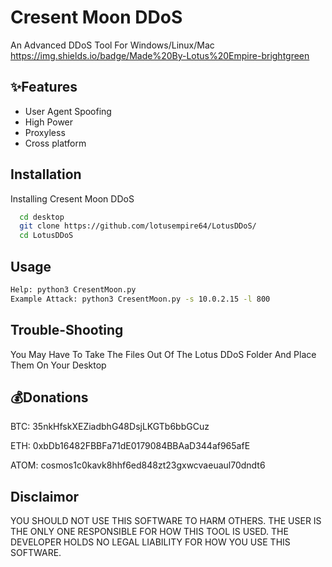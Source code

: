 
# Cresent Moon DDoS

An Advanced DDoS Tool For Windows/Linux/Mac 
https://img.shields.io/badge/Made%20By-Lotus%20Empire-brightgreen
## ✨Features

- User Agent Spoofing
- High Power
- Proxyless
- Cross platform


## Installation

Installing Cresent Moon DDoS

```bash 
  cd desktop
  git clone https://github.com/lotusempire64/LotusDDoS/
  cd LotusDDoS
```
## Usage 
```bash 
Help: python3 CresentMoon.py 
Example Attack: python3 CresentMoon.py -s 10.0.2.15 -l 800 
``` 
## Trouble-Shooting 
You May Have To Take The Files Out Of The Lotus DDoS Folder And Place Them On Your Desktop 

## 💰Donations 
BTC: 35nkHfskXEZiadbhG48DsjLKGTb6bbGCuz 

ETH: 0xbDb16482FBBFa71dE0179084BBAaD344af965afE 

ATOM: cosmos1c0kavk8hhf6ed848zt23gxwcvaeuaul70dndt6 

## Disclaimor 
YOU SHOULD NOT USE THIS SOFTWARE TO HARM OTHERS. THE USER IS THE ONLY ONE RESPONSIBLE FOR HOW THIS TOOL IS USED. THE DEVELOPER HOLDS NO LEGAL LIABILITY FOR HOW YOU USE THIS SOFTWARE.
